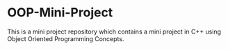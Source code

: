 # OOP-Mini-Project
This is a mini project repository which contains a mini project in C++ using Object Oriented Programming Concepts.

